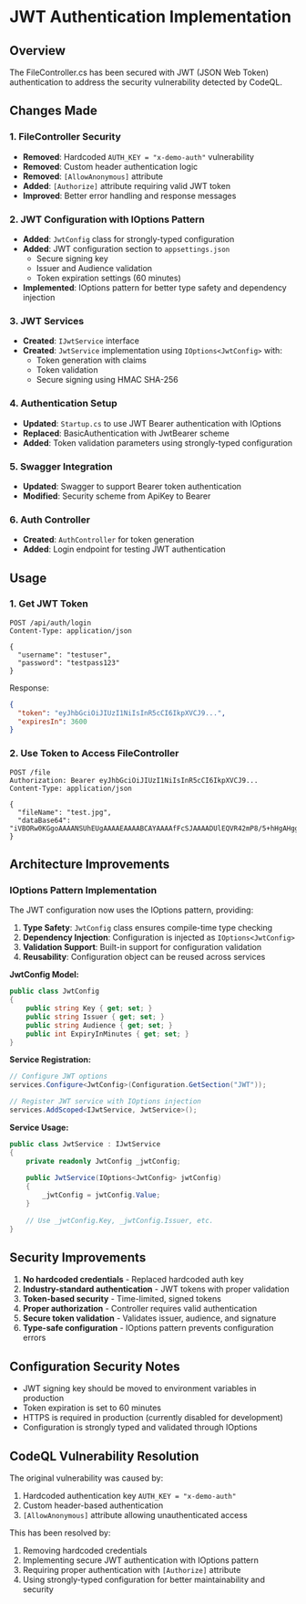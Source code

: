 # JWT Authentication Implementation

## Overview
The FileController.cs has been secured with JWT (JSON Web Token) authentication to address the security vulnerability detected by CodeQL.

## Changes Made

### 1. FileController Security
- **Removed**: Hardcoded `AUTH_KEY = "x-demo-auth"` vulnerability
- **Removed**: Custom header authentication logic
- **Removed**: `[AllowAnonymous]` attribute
- **Added**: `[Authorize]` attribute requiring valid JWT token
- **Improved**: Better error handling and response messages

### 2. JWT Configuration with IOptions Pattern
- **Added**: `JwtConfig` class for strongly-typed configuration
- **Added**: JWT configuration section to `appsettings.json`
  - Secure signing key
  - Issuer and Audience validation
  - Token expiration settings (60 minutes)
- **Implemented**: IOptions pattern for better type safety and dependency injection

### 3. JWT Services
- **Created**: `IJwtService` interface
- **Created**: `JwtService` implementation using `IOptions<JwtConfig>` with:
  - Token generation with claims
  - Token validation
  - Secure signing using HMAC SHA-256

### 4. Authentication Setup
- **Updated**: `Startup.cs` to use JWT Bearer authentication with IOptions
- **Replaced**: BasicAuthentication with JwtBearer scheme
- **Added**: Token validation parameters using strongly-typed configuration

### 5. Swagger Integration
- **Updated**: Swagger to support Bearer token authentication
- **Modified**: Security scheme from ApiKey to Bearer

### 6. Auth Controller
- **Created**: `AuthController` for token generation
- **Added**: Login endpoint for testing JWT authentication

## Usage

### 1. Get JWT Token
```http
POST /api/auth/login
Content-Type: application/json

{
  "username": "testuser",
  "password": "testpass123"
}
```

Response:
```json
{
  "token": "eyJhbGciOiJIUzI1NiIsInR5cCI6IkpXVCJ9...",
  "expiresIn": 3600
}
```

### 2. Use Token to Access FileController
```http
POST /file
Authorization: Bearer eyJhbGciOiJIUzI1NiIsInR5cCI6IkpXVCJ9...
Content-Type: application/json

{
  "fileName": "test.jpg",
  "dataBase64": "iVBORw0KGgoAAAANSUhEUgAAAAEAAAABCAYAAAAfFcSJAAAADUlEQVR42mP8/5+hHgAHggJ/PchI7wAAAABJRU5ErkJggg=="
}
```

## Architecture Improvements

### IOptions Pattern Implementation
The JWT configuration now uses the IOptions pattern, providing:

1. **Type Safety**: `JwtConfig` class ensures compile-time type checking
2. **Dependency Injection**: Configuration is injected as `IOptions<JwtConfig>`
3. **Validation Support**: Built-in support for configuration validation
4. **Reusability**: Configuration object can be reused across services

**JwtConfig Model:**
```csharp
public class JwtConfig
{
    public string Key { get; set; }
    public string Issuer { get; set; }
    public string Audience { get; set; }
    public int ExpiryInMinutes { get; set; }
}
```

**Service Registration:**
```csharp
// Configure JWT options
services.Configure<JwtConfig>(Configuration.GetSection("JWT"));

// Register JWT service with IOptions injection
services.AddScoped<IJwtService, JwtService>();
```

**Service Usage:**
```csharp
public class JwtService : IJwtService
{
    private readonly JwtConfig _jwtConfig;
    
    public JwtService(IOptions<JwtConfig> jwtConfig)
    {
        _jwtConfig = jwtConfig.Value;
    }
    
    // Use _jwtConfig.Key, _jwtConfig.Issuer, etc.
}
```

## Security Improvements
1. **No hardcoded credentials** - Replaced hardcoded auth key
2. **Industry-standard authentication** - JWT tokens with proper validation
3. **Token-based security** - Time-limited, signed tokens
4. **Proper authorization** - Controller requires valid authentication
5. **Secure token validation** - Validates issuer, audience, and signature
6. **Type-safe configuration** - IOptions pattern prevents configuration errors

## Configuration Security Notes
- JWT signing key should be moved to environment variables in production
- Token expiration is set to 60 minutes
- HTTPS is required in production (currently disabled for development)
- Configuration is strongly typed and validated through IOptions

## CodeQL Vulnerability Resolution
The original vulnerability was caused by:
1. Hardcoded authentication key `AUTH_KEY = "x-demo-auth"`
2. Custom header-based authentication
3. `[AllowAnonymous]` attribute allowing unauthenticated access

This has been resolved by:
1. Removing hardcoded credentials
2. Implementing secure JWT authentication with IOptions pattern
3. Requiring proper authentication with `[Authorize]` attribute
4. Using strongly-typed configuration for better maintainability and security